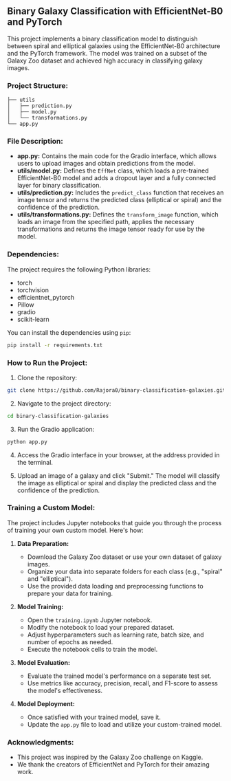 ## Binary Galaxy Classification with EfficientNet-B0 and PyTorch

This project implements a binary classification model to distinguish between spiral and elliptical galaxies using the EfficientNet-B0 architecture and the PyTorch framework. The model was trained on a subset of the Galaxy Zoo dataset and achieved high accuracy in classifying galaxy images.

### Project Structure:

```
├── utils
│   ├── prediction.py
│   ├── model.py
│   └── transformations.py
└── app.py

```

### File Description:

- **app.py:** Contains the main code for the Gradio interface, which allows users to upload images and obtain predictions from the model.
- **utils/model.py:** Defines the `EffNet` class, which loads a pre-trained EfficientNet-B0 model and adds a dropout layer and a fully connected layer for binary classification.
- **utils/prediction.py:** Includes the `predict_class` function that receives an image tensor and returns the predicted class (elliptical or spiral) and the confidence of the prediction.
- **utils/transformations.py:** Defines the `transform_image` function, which loads an image from the specified path, applies the necessary transformations and returns the image tensor ready for use by the model.

### Dependencies:

The project requires the following Python libraries:

- torch
- torchvision
- efficientnet_pytorch
- Pillow
- gradio
- scikit-learn

You can install the dependencies using `pip`:

```bash
pip install -r requirements.txt
```

### How to Run the Project:

1. Clone the repository:

```bash
git clone https://github.com/Rajora0/binary-classification-galaxies.git
```

2. Navigate to the project directory:

```bash
cd binary-classification-galaxies
```

3. Run the Gradio application:

```bash
python app.py
```

4. Access the Gradio interface in your browser, at the address provided in the terminal.

5. Upload an image of a galaxy and click "Submit." The model will classify the image as elliptical or spiral and display the predicted class and the confidence of the prediction.

### Training a Custom Model:

The project includes Jupyter notebooks that guide you through the process of training your own custom model.  Here's how:

1. **Data Preparation:**
   - Download the Galaxy Zoo dataset or use your own dataset of galaxy images.
   - Organize your data into separate folders for each class (e.g., "spiral" and "elliptical").
   - Use the provided data loading and preprocessing functions to prepare your data for training.

2. **Model Training:**
   - Open the `training.ipynb` Jupyter notebook.
   - Modify the notebook to load your prepared dataset.
   - Adjust hyperparameters such as learning rate, batch size, and number of epochs as needed.
   - Execute the notebook cells to train the model.

3. **Model Evaluation:**
   - Evaluate the trained model's performance on a separate test set.
   - Use metrics like accuracy, precision, recall, and F1-score to assess the model's effectiveness.

4. **Model Deployment:**
   - Once satisfied with your trained model, save it. 
   - Update the `app.py` file to load and utilize your custom-trained model.

### Acknowledgments:

- This project was inspired by the Galaxy Zoo challenge on Kaggle.
- We thank the creators of EfficientNet and PyTorch for their amazing work.
